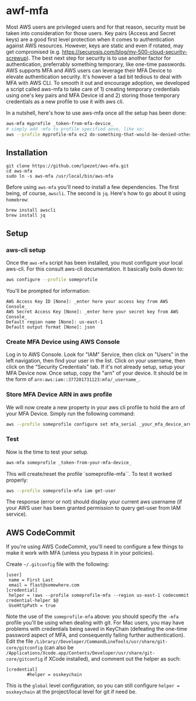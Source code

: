 # awf-mfa

Most AWS users are privileged users and for that reason, security must be taken into consideration for those users.
Key pairs (Access and Secret keys) are a good first level protection when it comes to authentication against AWS resources.
However, keys are static and even if rotated, may get compromised (e.g. https://securosis.com/blog/my-500-cloud-security-screwup).
The best next step for security is to use another factor for authentication, preferrably something temporary, like one-time passwords. AWS supports MFA and AWS users can leverage their MFA Device to elevate authentication security.
It's however a tad bit tedious to deal with MFA with AWS CLI. To smooth it out and encourage adoption, we developed a script called aws-mfa to take care of 1) creating temporary credentials using one's key pairs and MFA Device id and 2) storing those temporary credentials as a new profile to use it with aws cli.

In a nutshell, here's how to use aws-mfa once all the setup has been done:
```bash
aws-mfa myprofile _token-from-mfa-device_
# simply add -mfa to profile specified aove, like so:
aws --profile myprofile-mfa ec2 do-something-that-would-be-denied-otherwise-without-mfa
```

## Installation


```
git clone https://github.com/lpezet/aws-mfa.git
cd aws-mfa
sudo ln -s aws-mfa /usr/local/bin/aws-mfa
```

Before using `aws-mfa` you'll need to install a few dependencies.
The first being, of course, `awscli`. The second is `jq`.
Here's how to go about it using `homebrew`:

```
brew install awscli
brew install jq
```


## Setup

### aws-cli setup

Once the `aws-mfa` script has been installed, you must configure your local aws-cli. For this consult aws-cli documentation.
It basically boils down to:

```bash
aws configure --profile someprofile
```

You'll be prompted for information:

```
AWS Access Key ID [None]: _enter here your access key from AWS Console_
AWS Secret Access Key [None]: _enter here your secret key from AWS Console_
Default region name [None]: us-east-1
Default output format [None]: json
```

### Create MFA Device using AWS Console

Log in to AWS Console. Look for "IAM" Service, then click on "Users" in the left navigation, then find your user in the list.
Click on your username, then click on the "Security Credentials" tab.
If it's not already setup, setup your MFA Device now.
Once setup, copy the "arn" of your device.
It should be in the form of `arn:aws:iam::377201731123:mfa/_username_`.

### Store MFA Device ARN in aws profile

We will now create a new property in your aws cli profile to hold the arn of your MFA Device.
Simply run the following command:

```bash
aws --profile someprofile configure set mfa_serial _your_mfa_device_arn_
```

### Test

Now is the time to test your setup.

```bash
aws-mfa someprofile _token-from-your-mfa-device_
```

This will create/reset the profile `someprofile-mfa``. To test it worked properly:

```bash
aws --profile someprofile-mfa iam get-user
```

The response (error or not) should display your current aws username (if your AWS user has been granted permission to query get-user from IAM service).


## AWS CodeCommit

If you're using AWS CodeCommit, you'll need to configure a few things to make it work with MFA (unless you bypass it in your policies).

Create `~/.gitconfig` file with the following:

```
[user]
 name = First Last
 email = flast@somewhere.com
[credential]
 helper = !aws --profile someprofile-mfa --region us-east-1 codecommit credential-helper $@
 UseHttpPath = true
```

Note the use of the `someprofile-mfa` above: you should specify the `-mfa` profile you'll be using when dealing with git.
For Mac users, you may have problems with credentials being saved in KeyChain (defeating the one-time password aspect of MFA, and consequently failing further authentication).
Edit the file `/Library//Developer/CommandLineTools/usr/share/git-core/gitconfig` (can also be `/Applications/Xcode.app/Contents/Developer/usr/share/git-core/gitconfig` if XCode installed), and comment out the helper as such:

```
[credential]
        #helper = osxkeychain
```

This is the `global` level configuration, so you can still configure `helper = osxkeychain` at the project/local level for git if need be.





